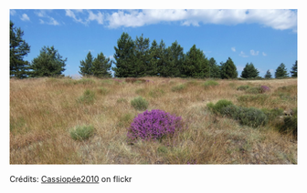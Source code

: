 ![Olivia](/images/2022-11-10.jpg)

Crédits: [Cassiopée2010](https://www.flickr.com/people/cmoi30/) on flickr